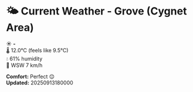 # 🌤️ Current Weather - Grove (Cygnet Area)

☀️ **-**  
🌡️ 12.0°C (feels like 9.5°C)  
💧 61% humidity  
💨 WSW 7 km/h  

**Comfort:** Perfect 😌  
**Updated:** 20250913180000

